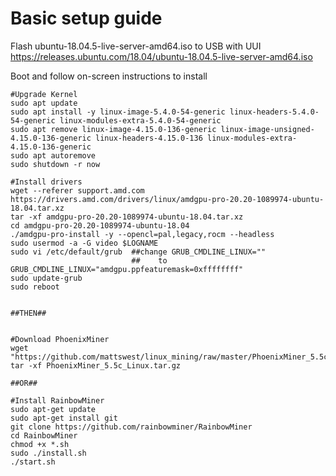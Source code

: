 # Basic setup guide

Flash ubuntu-18.04.5-live-server-amd64.iso to USB with UUI
https://releases.ubuntu.com/18.04/ubuntu-18.04.5-live-server-amd64.iso

Boot and follow on-screen instructions to install

```
#Upgrade Kernel
sudo apt update
sudo apt install -y linux-image-5.4.0-54-generic linux-headers-5.4.0-54-generic linux-modules-extra-5.4.0-54-generic
sudo apt remove linux-image-4.15.0-136-generic linux-image-unsigned-4.15.0-136-generic linux-headers-4.15.0-136 linux-modules-extra-4.15.0-136-generic
sudo apt autoremove
sudo shutdown -r now

#Install drivers
wget --referer support.amd.com https://drivers.amd.com/drivers/linux/amdgpu-pro-20.20-1089974-ubuntu-18.04.tar.xz 
tar -xf amdgpu-pro-20.20-1089974-ubuntu-18.04.tar.xz
cd amdgpu-pro-20.20-1089974-ubuntu-18.04
./amdgpu-pro-install -y --opencl=pal,legacy,rocm --headless
sudo usermod -a -G video $LOGNAME
sudo vi /etc/default/grub  ##change GRUB_CMDLINE_LINUX=""
                           ##    to GRUB_CMDLINE_LINUX="amdgpu.ppfeaturemask=0xffffffff"
sudo update-grub
sudo reboot


##THEN##


#Download PhoenixMiner
wget "https://github.com/mattswest/linux_mining/raw/master/PhoenixMiner_5.5c_Linux.tar.gz"
tar -xf PhoenixMiner_5.5c_Linux.tar.gz

##OR##

#Install RainbowMiner
sudo apt-get update
sudo apt-get install git
git clone https://github.com/rainbowminer/RainbowMiner
cd RainbowMiner
chmod +x *.sh
sudo ./install.sh
./start.sh
```
